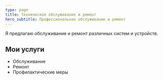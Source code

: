 ```yaml
---
type: page
title: Техническое обслуживание и ремонт
hero_subtitle: Профессиональное обслуживание и ремонт
---
```


Я предлагаю обслуживание и ремонт различных систем и устройств.

## Мои услуги

- Обслуживание
- Ремонт
- Профилактические меры
